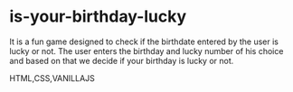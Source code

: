 # is-your-birthday-lucky
It is a fun game designed to check if the birthdate entered by the user is lucky or not.
The user enters the birthday and lucky number of his choice and based on that we decide if your birthday is lucky or not.

HTML,CSS,VANILLAJS
